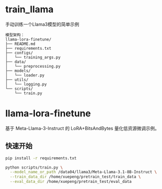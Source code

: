 # train_llama
手动训练一个Llama3模型的简单示例

```text
模型架构：
llama-lora-finetune/
├── README.md
├── requirements.txt
├── configs/
│   └── training_args.py
├── data/
│   └── preprocessing.py
├── models/
│   └── loader.py
├── utils/
│   └── logging.py
└── scripts/
    └── train.py
```
# llama-lora-finetune

基于 Meta-Llama-3-Instruct 的 LoRA+BitsAndBytes 量化低资源微调示例。

## 快速开始
```bash
pip install -r requirements.txt

python scripts/train.py \
  --model_name_or_path /data04/llama3/Meta-Llama-3.1-8B-Instruct \
  --train_data_dir /home/xuepeng/pretrain_test/train_data \
  --eval_data_dir /home/xuepeng/pretrain_test/eval_data
```



